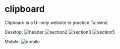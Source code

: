 # clipboard
Clipboard is a UI-only website to practice Tailwind.

Desktop:
![header](https://github.com/franxX123/clipboard/assets/38338252/df96f09c-07e5-460c-b9fc-21ce050a5652)
![section2](https://github.com/franxX123/clipboard/assets/38338252/352da609-a4e4-4842-aef3-c82e50748bea)
![section3](https://github.com/franxX123/clipboard/assets/38338252/2969214a-de0a-4f9b-9200-a39bceee5a97)
![section5](https://github.com/franxX123/clipboard/assets/38338252/d74188c0-9b6e-454c-852e-88988e1a91ab)

Mobile:
![mobile](https://github.com/franxX123/clipboard/assets/38338252/985db421-af04-43a5-8388-966ca1b32a60)
